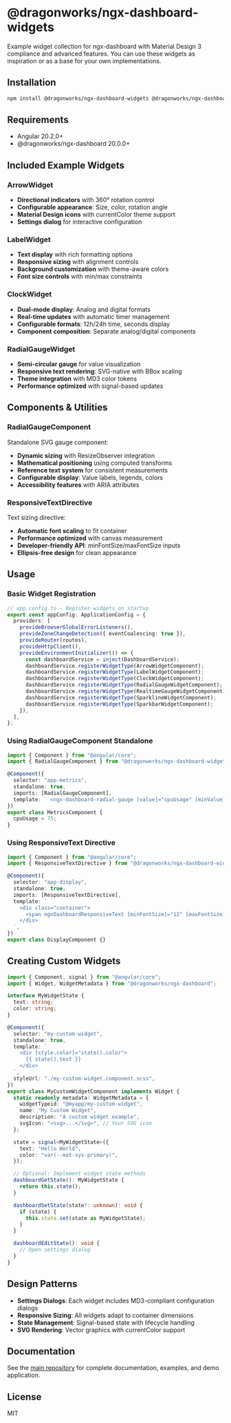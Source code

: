 # @dragonworks/ngx-dashboard-widgets

Example widget collection for ngx-dashboard with Material Design 3 compliance and advanced features.
You can use these widgets as inspiration or as a base for your own implementations.

## Installation

```bash
npm install @dragonworks/ngx-dashboard-widgets @dragonworks/ngx-dashboard
```

## Requirements

- Angular 20.2.0+
- @dragonworks/ngx-dashboard 20.0.0+

## Included Example Widgets

### ArrowWidget

- **Directional indicators** with 360° rotation control
- **Configurable appearance**: Size, color, rotation angle
- **Material Design icons** with currentColor theme support
- **Settings dialog** for interactive configuration

### LabelWidget

- **Text display** with rich formatting options
- **Responsive sizing** with alignment controls
- **Background customization** with theme-aware colors
- **Font size controls** with min/max constraints

### ClockWidget

- **Dual-mode display**: Analog and digital formats
- **Real-time updates** with automatic timer management
- **Configurable formats**: 12h/24h time, seconds display
- **Component composition**: Separate analog/digital components

### RadialGaugeWidget

- **Semi-circular gauge** for value visualization
- **Responsive text rendering**: SVG-native with BBox scaling
- **Theme integration** with MD3 color tokens
- **Performance optimized** with signal-based updates

## Components & Utilities

### RadialGaugeComponent

Standalone SVG gauge component:

- **Dynamic sizing** with ResizeObserver integration
- **Mathematical positioning** using computed transforms
- **Reference text system** for consistent measurements
- **Configurable display**: Value labels, legends, colors
- **Accessibility features** with ARIA attributes

### ResponsiveTextDirective

Text sizing directive:

- **Automatic font scaling** to fit container
- **Performance optimized** with canvas measurement
- **Developer-friendly API**: minFontSize/maxFontSize inputs
- **Ellipsis-free design** for clean appearance

## Usage

### Basic Widget Registration

```typescript
// app.config.ts - Register widgets on startup
export const appConfig: ApplicationConfig = {
  providers: [
    provideBrowserGlobalErrorListeners(),
    provideZoneChangeDetection({ eventCoalescing: true }),
    provideRouter(routes),
    provideHttpClient(),
    provideEnvironmentInitializer(() => {
      const dashboardService = inject(DashboardService);
      dashboardService.registerWidgetType(ArrowWidgetComponent);
      dashboardService.registerWidgetType(LabelWidgetComponent);
      dashboardService.registerWidgetType(ClockWidgetComponent);
      dashboardService.registerWidgetType(RadialGaugeWidgetComponent);
      dashboardService.registerWidgetType(RealtimeGaugeWidgetComponent);
      dashboardService.registerWidgetType(SparklineWidgetComponent);
      dashboardService.registerWidgetType(SparkbarWidgetComponent);
    }),
  ],
};
```

### Using RadialGaugeComponent Standalone

```typescript
import { Component } from "@angular/core";
import { RadialGaugeComponent } from "@dragonworks/ngx-dashboard-widgets";

@Component({
  selector: "app-metrics",
  standalone: true,
  imports: [RadialGaugeComponent],
  template: ` <ngx-dashboard-radial-gauge [value]="cpuUsage" [minValue]="0" [maxValue]="100" [label]="'CPU Usage'" [unit]="'%'" [showValueLabel]="true"> </ngx-dashboard-radial-gauge> `,
})
export class MetricsComponent {
  cpuUsage = 75;
}
```

### Using ResponsiveText Directive

```typescript
import { Component } from "@angular/core";
import { ResponsiveTextDirective } from "@dragonworks/ngx-dashboard-widgets";

@Component({
  selector: "app-display",
  standalone: true,
  imports: [ResponsiveTextDirective],
  template: `
    <div class="container">
      <span ngxDashboardResponsiveText [minFontSize]="12" [maxFontSize]="48"> Responsive Text </span>
    </div>
  `,
})
export class DisplayComponent {}
```

## Creating Custom Widgets

```typescript
import { Component, signal } from "@angular/core";
import { Widget, WidgetMetadata } from "@dragonworks/ngx-dashboard";

interface MyWidgetState {
  text: string;
  color: string;
}

@Component({
  selector: "my-custom-widget",
  standalone: true,
  template: `
    <div [style.color]="state().color">
      {{ state().text }}
    </div>
  `,
  styleUrl: "./my-custom-widget.component.scss",
})
export class MyCustomWidgetComponent implements Widget {
  static readonly metadata: WidgetMetadata = {
    widgetTypeid: "@myapp/my-custom-widget",
    name: "My Custom Widget",
    description: "A custom widget example",
    svgIcon: "<svg>...</svg>", // Your SVG icon
  };

  state = signal<MyWidgetState>({
    text: "Hello World",
    color: "var(--mat-sys-primary)",
  });

  // Optional: Implement widget state methods
  dashboardGetState(): MyWidgetState {
    return this.state();
  }

  dashboardSetState(state?: unknown): void {
    if (state) {
      this.state.set(state as MyWidgetState);
    }
  }

  dashboardEditState(): void {
    // Open settings dialog
  }
}
```

## Design Patterns

- **Settings Dialogs**: Each widget includes MD3-compliant configuration dialogs
- **Responsive Sizing**: All widgets adapt to container dimensions
- **State Management**: Signal-based state with lifecycle handling
- **SVG Rendering**: Vector graphics with currentColor support

## Documentation

See the [main repository](https://github.com/TobyBackstrom/ngx-dashboard) for complete documentation, examples, and demo application.

## License

MIT
